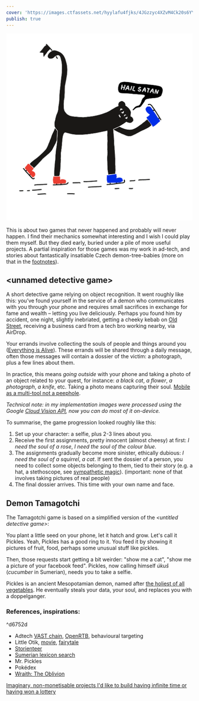 ```yaml
---
cover: 'https://images.ctfassets.net/hyylafu4fjks/4JGzzyc4XZvM4Ck20s6YYL/78c83131336ee484cd0b93a42f6e7f2d/Untitled_Artwork_25.png'
publish: true
---
```

![153](ice-skating-monkey-saying-hail-satan.webp)

This is about two games that never happened and probably will never happen. I find their mechanics somewhat interesting and I wish I could play them myself. But they died early, buried under a pile of more useful projects. A partial inspiration for those games was my work in ad-tech, and stories about fantastically insatiable Czech demon-tree-babies (more on that in the [footnotes](<../Demon Tamagotchis>)).

## \<unnamed detective game\>

A short detective game relying on object recognition. It went roughly like this: you’ve found yourself in the service of a demon who communicates with you through your phone and requires small sacrifices in exchange for fame and wealth – letting you live deliciously. Perhaps you found him by accident, one night, slightly inebriated, getting a cheeky kebab on [Old Street](<../best Kebab on Old Street>), receiving a business card from a tech bro working nearby, via AirDrop.

Your errands involve collecting the souls of people and things around you ([Everything is Alive](<../Everything is Alive>)). These errands will be shared through a daily message, often those messages will contain a dossier of the victim: a photograph, plus a few lines about them.

In practice, this means *going outside* with your phone and taking a photo of an object related to your quest, for instance: *a black cat*, *a flower*, *a photograph*, *a knife*, etc. Taking a photo means capturing their soul. [Mobile as a multi-tool not a peephole](<../Mobile as a multi-tool not a peephole>). 

*Technical note: in my implementation images were processed using the Google [Cloud Vision API](https://cloud.google.com/vision/), now you can do most of it on-device.*

To summarise, the game progression looked roughly like this:

1. Set up your character: a selfie, plus 2-3 lines about you.
2. Receive the first assignments, pretty innocent (almost cheesy) at first: *I need the soul of a rose*, *I need the soul of the colour blue*.
3. The assignments gradually become more sinister, ethically dubious: *I need the soul of a squirrel*, *a cat*. If sent the dossier of a person, you need to collect some objects belonging to them, tied to their story (e.g. a hat, a stethoscope, see [sympathetic magic](https://en.wikipedia.org/wiki/Sympathetic_magic)). (important: none of that involves taking pictures of real people)
4. The final dossier arrives. This time with your own name and face.

## Demon Tamagotchi

The Tamagotchi game is based on a simplified version of the *\<untitled detective game\>*: 

You plant a little seed on your phone, let it hatch and grow. Let's call it Pickles. Yeah, Pickles has a good ring to it. You feed it by showing it pictures of fruit, food, perhaps some unusual stuff like pickles. 

Then, those requests start getting a bit weirder: "show me a cat", "show me a picture of your facebook feed". Pickles, now calling himself *úkuš* (*cucumber* in Sumerian), needs you to take a selfie.

Pickles is an ancient Mesopotamian demon, named after [the holiest of all vegetables](<../the holiest of all vegetables>). He eventually steals your data, your soul, and replaces you with a doppelganger.

### References, inspirations:

<span id="^d6752d" class="link-marker">^d6752d</span>

- Adtech [VAST chain](https://www.iab.com/guidelines/vast/), [OpenRTB](https://iabtechlab.com/press-releases/tech-lab-releases-openrtb-2-6-for-public-comment/), behavioural targeting
- Little Otik, [movie](https://www.rottentomatoes.com/m/little_otik), [fairytale](https://en.wikipedia.org/wiki/Otesánek)
- [Storienteer](<../Storienteer>)
- [Sumerian lexicon search](http://sumer.grazhdani.eu/index.php)
- Mr. Pickles
- Pokédex
- [Wraith: The Oblivion](https://whitewolf.fandom.com/wiki/Wraith:_The_Oblivion)

[Imaginary, non-monetisable projects I'd like to build having infinite time or having won a lottery](<../Imaginary, non-monetisable projects I'd like to build having infinite time or having won a lottery>)

